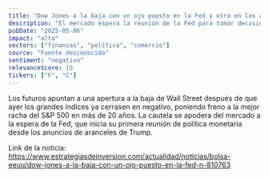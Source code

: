 ```yaml
---
title: "Dow Jones a la baja con un ojo puesto en la Fed y otro en los aranceles de Trump"
description: "El mercado espera la reunión de la Fed para tomar decisiones sobre la política monetaria después de los anuncios de aranceles de Trump."
pubDate: "2025-05-06"
impact: "alto"
sectors: ["finanzas", "política", "comercio"]
source: "Fuente desconocida"
sentiment: "negativo"
relevanceScore: 10
tickers: ["F", "C"]
---
```


Los futuros apuntan a una apertura a la baja de Wall Street después de que ayer los grandes índices ya cerrasen en negativo, poniendo freno a la mejor racha del S&P 500 en más de 20 años. La cautela se apodera del mercado a la espera de la Fed, que inicia su primera reunión de política monetaria desde los anuncios de aranceles de Trump.

Link de la noticia: https://www.estrategiasdeinversion.com/actualidad/noticias/bolsa-eeuu/dow-jones-a-la-baja-con-un-ojo-puesto-en-la-fed-n-810763